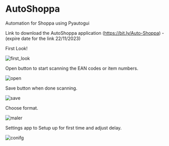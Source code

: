 # AutoShoppa
Automation for Shoppa using Pyautogui

Link to download the AutoShoppa application (https://bit.ly/Auto-Shoppa) - (expire date for the link 22/11/2023)

First Look!

![first_look](https://github.com/iWKx/AutoShoppa/assets/97713241/f8621b3b-1841-460a-80e0-bb79c365f653)


Open button to start scanning the EAN codes or item numbers.

![open](https://github.com/iWKx/AutoShoppa/assets/97713241/483668f7-5718-4f63-85ff-2eac597bc4f1)


Save button when done scanning.

![save](https://github.com/iWKx/AutoShoppa/assets/97713241/fd8df269-961b-4d04-b0a9-fbd2fbe1f251)


Choose format.

![maler](https://github.com/iWKx/AutoShoppa/assets/97713241/baaa2de0-bba3-444d-996d-add1328e798a)


Settings app to Setup up for first time and adjust delay.

![conifg](https://github.com/iWKx/AutoShoppa/assets/97713241/aa6409e8-f5c3-49d2-9e63-a5ac7a269931)
